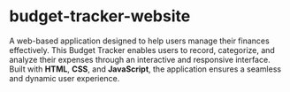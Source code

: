# budget-tracker-website
A web-based application designed to help users manage their finances effectively. This Budget Tracker enables users to record, categorize, and analyze their expenses through an interactive and responsive interface. Built with **HTML**, **CSS**, and **JavaScript**, the application ensures a seamless and dynamic user experience.  
